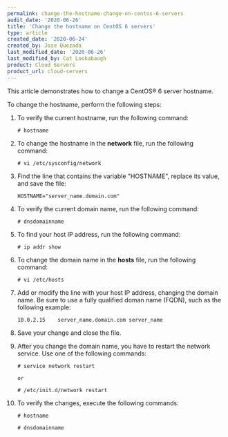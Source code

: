 ```yaml
---
permalink: change-the-hostname-change-on-centos-6-servers
audit_date: '2020-06-26'
title: 'Change the hostname on CentOS 6 servers'
type: article
created_date: '2020-06-24'
created_by: Jose Quezada
last_modified_date: '2020-06-26'
last_modified_by: Cat Lookabaugh
product: Cloud Servers
product_url: cloud-servers
---
```


This article demonstrates how to change a CentOS&reg; 6 server hostname.

To change the hostname, perform the following steps:

1. To verify the current hostname, run the following command:

       # hostname

2. To change the hostname in the **network** file, run the following command:
	
       # vi /etc/sysconfig/network

3. Find the line that contains the variable "HOSTNAME", replace its value, and save the file:
	
       HOSTNAME="server_name.domain.com"

4. To verify the current domain name, run the following command:
	
       # dnsdomainname

5. To find your host IP address, run the following command:

       # ip addr show
       
6. To change the domain name in the **hosts** file, run the following command:
	
       # vi /etc/hosts
       
7. Add or modify the line with your host IP address, changing the domain name. Be sure to use
   a fully qualified doman name (FQDN), such as the following example:

       10.0.2.15 	server_name.domain.com server_name

8. Save your change and close the file.

9. After you change the domain name, you have to restart the network service. Use one of the
   following commands:

       # service network restart
        
       or

       # /etc/init.d/network restart

10. To verify the changes, execute the following commands:

        # hostname
    
        # dnsdomainname
